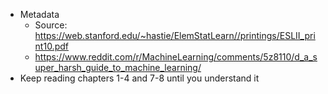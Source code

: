 - Metadata
    - Source: https://web.stanford.edu/~hastie/ElemStatLearn//printings/ESLII_print10.pdf
    - https://www.reddit.com/r/MachineLearning/comments/5z8110/d_a_super_harsh_guide_to_machine_learning/
- Keep reading chapters 1-4 and 7-8 until you understand it
